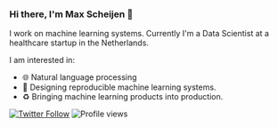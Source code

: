 ### Hi there, I'm Max Scheijen 👋

I work on machine learning systems. Currently I'm a Data Scientist at a healthcare startup in the Netherlands.

I am interested in:

* 🌐 Natural language processing
* 🚀 Designing reproducible machine learning systems.
* ♻️ Bringing machine learning products into production.

[![Twitter Follow](https://img.shields.io/twitter/follow/maxscheijen?label=Follow&style=social)](https://twitter.com/maxscheijen) ![Profile views](https://gpvc.arturio.dev/maxscheijen)
